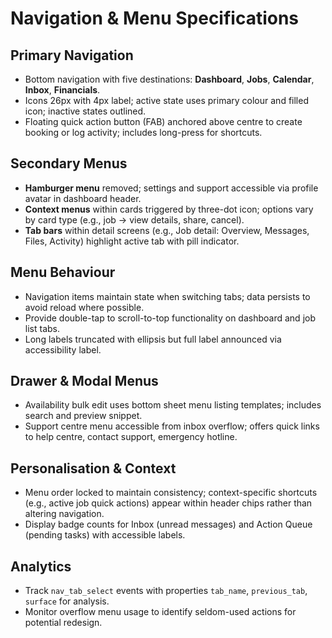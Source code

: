 # Navigation & Menu Specifications

## Primary Navigation
- Bottom navigation with five destinations: **Dashboard**, **Jobs**, **Calendar**, **Inbox**, **Financials**.
- Icons 26px with 4px label; active state uses primary colour and filled icon; inactive states outlined.
- Floating quick action button (FAB) anchored above centre to create booking or log activity; includes long-press for shortcuts.

## Secondary Menus
- **Hamburger menu** removed; settings and support accessible via profile avatar in dashboard header.
- **Context menus** within cards triggered by three-dot icon; options vary by card type (e.g., job -> view details, share, cancel).
- **Tab bars** within detail screens (e.g., Job detail: Overview, Messages, Files, Activity) highlight active tab with pill indicator.

## Menu Behaviour
- Navigation items maintain state when switching tabs; data persists to avoid reload where possible.
- Provide double-tap to scroll-to-top functionality on dashboard and job list tabs.
- Long labels truncated with ellipsis but full label announced via accessibility label.

## Drawer & Modal Menus
- Availability bulk edit uses bottom sheet menu listing templates; includes search and preview snippet.
- Support centre menu accessible from inbox overflow; offers quick links to help centre, contact support, emergency hotline.

## Personalisation & Context
- Menu order locked to maintain consistency; context-specific shortcuts (e.g., active job quick actions) appear within header chips rather than altering navigation.
- Display badge counts for Inbox (unread messages) and Action Queue (pending tasks) with accessible labels.

## Analytics
- Track `nav_tab_select` events with properties `tab_name`, `previous_tab`, `surface` for analysis.
- Monitor overflow menu usage to identify seldom-used actions for potential redesign.
